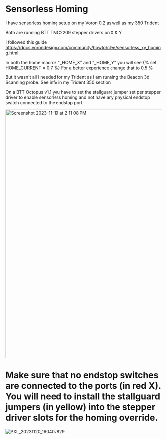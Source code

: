 # Sensorless Homing


I have sensorless homing setup on my Voron 0.2 as well as my 350 Trident

Both are running BTT TMC2209 stepper drivers on X & Y

I followed this guide https://docs.vorondesign.com/community/howto/clee/sensorless_xy_homing.html

In both the home macros "_HOME_X" and "_HOME_Y" you will see 
{% set HOME_CURRENT = 0.7 %}
For a better experience change that to 0.5 %

But it wasn't all I needed for my Trident as I am running the Beacon 3d Scanning probe.  See info in my Trident 350 section

On a BTT Octopus v1.1 you have to set the stallguard jumper set per stepper driver to enable sensorless homing and not have any physical endstop switch connected to the endstop port.

<img width="800" alt="Screenshot 2023-11-19 at 2 11 08 PM" src="https://github.com/Alex3DLabs/Klipper_Configs/assets/113078228/9c35a16b-14eb-4889-b0df-4f6825ad7231">

# Make sure that no endstop switches are connected to the ports (in red X).  You will need to install the stallguard jumpers (in yellow) into the stepper driver slots for the homing override.
![PXL_20231120_160407829](https://github.com/Alex3DLabs/Klipper_Configs/assets/113078228/96b2488d-8c57-4b81-86eb-3b6ae1e144e9)
